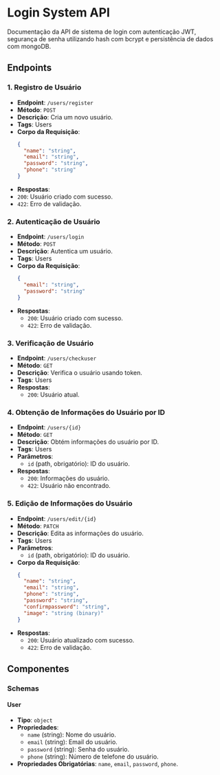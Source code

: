 # Login System API

Documentação da API de sistema de login com autenticação JWT, segurança de senha utilizando hash com bcrypt e persistência de dados com mongoDB.

## Endpoints

### 1. Registro de Usuário
- **Endpoint**: `/users/register`
- **Método**: `POST`
- **Descrição**: Cria um novo usuário.
- **Tags**: Users
- **Corpo da Requisição**:
  ```json
  {
    "name": "string",
    "email": "string",
    "password": "string",
    "phone": "string"
  }

- **Respostas**:
- `200`: Usuário criado com sucesso.
- `422`: Erro de validação.

### 2. Autenticação de Usuário
- **Endpoint**: `/users/login`
- **Método**: `POST`
- **Descrição**: Autentica um usuário.
- **Tags**: Users
- **Corpo da Requisição**:
  ```json
  {
    "email": "string",
    "password": "string"
  }
- **Respostas**:
  - `200`: Usuário criado com sucesso.
  - `422`: Erro de validação.

### 3. Verificação de Usuário
- **Endpoint**: `/users/checkuser`
- **Método**: `GET`
- **Descrição**: Verifica o usuário usando token.
- **Tags**: Users
- **Respostas**:
  - `200`: Usuário atual.

### 4. Obtenção de Informações do Usuário por ID
- **Endpoint**: `/users/{id}`
- **Método**: `GET`
- **Descrição**: Obtém informações do usuário por ID.
- **Tags**: Users
- **Parâmetros**:
  - `id` (path, obrigatório): ID do usuário.
- **Respostas**:
  - `200`: Informações do usuário.
  - `422`: Usuário não encontrado.

### 5. Edição de Informações do Usuário
- **Endpoint**: `/users/edit/{id}`
- **Método**: `PATCH`
- **Descrição**: Edita as informações do usuário.
- **Tags**: Users
- **Parâmetros**:
  - `id` (path, obrigatório): ID do usuário.
- **Corpo da Requisição**:
  ```json
  {
    "name": "string",
    "email": "string",
    "phone": "string",
    "password": "string",
    "confirmpassword": "string",
    "image": "string (binary)"
  }
- **Respostas**:
  - `200`: Usuário atualizado com sucesso.
  - `422`: Erro de validação.

## Componentes

### Schemas

#### User
- **Tipo**: `object`
- **Propriedades**:
  - `name` (string): Nome do usuário.
  - `email` (string): Email do usuário.
  - `password` (string): Senha do usuário.
  - `phone` (string): Número de telefone do usuário.
- **Propriedades Obrigatórias**: `name`, `email`, `password`, `phone`.
